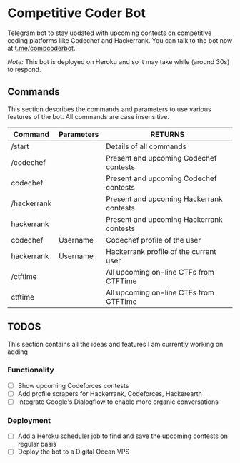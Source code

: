 # Competitive Coder Bot
Telegram bot to stay updated with upcoming contests on competitive coding platforms like Codechef and Hackerrank.
You can talk to the bot now at [t.me/compcoderbot](https://t.me/compcoderbot).

*Note:* This bot is deployed on Heroku and so it may take while (around 30s) to respond.

## Commands
This section describes the commands and parameters to use various features of the bot. All commands are case insensitive.


| Command     | Parameters   | RETURNS                                  |
|-------------|--------------|------------------------------------------|
| /start      |              | Details of all commands                  |
| /codechef   |              | Present and upcoming Codechef contests   |
| codechef    |              | Present and upcoming Codechef contests   |
| /hackerrank |              | Present and upcoming Hackerrank contests |
| hackerrank  |              | Present and upcoming Hackerrank contests |
| codechef    | Username     | Codechef profile of the user             |
| hackerrank  | Username     | Hackerrank profile of the current user   |
| /ctftime    |              | All upcoming on-line CTFs from CTFTime   |
| ctftime     |              | All upcoming on-line CTFs from CTFTime   |


## TODOS
This section contains all the ideas and features I am currently working on adding

### Functionality
- [ ] Show upcoming Codeforces contests
- [ ] Add profile scrapers for Hackerrank, Codeforces, Hackerearth
- [ ] Integrate Google's Dialogflow to enable more organic conversations

### Deployment
- [ ] Add a Heroku scheduler job to find and save the upcoming contests on regular basis
- [ ] Deploy the bot to a Digital Ocean VPS

